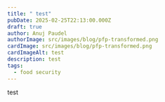 ```yaml
---
title: " test"
pubDate: 2025-02-25T22:13:00.000Z
draft: true
author: Anuj Paudel
authorImage: src/images/blog/pfp-transformed.png
cardImage: src/images/blog/pfp-transformed.png
cardImageAlt: test
description: test
tags:
  - food security
---
```

test
